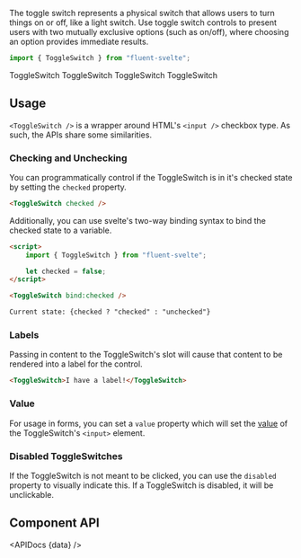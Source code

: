 <script lang="ts">
    import { ToggleSwitch, Button, InfoBar } from "$lib";
    import { Showcase, APIDocs } from "$site/lib";

    import data from "$lib/ToggleSwitch/ToggleSwitch.svelte?sveld&raw";
</script>

The toggle switch represents a physical switch that allows users to turn things on or off, like a light switch. Use toggle switch controls to present users with two mutually exclusive options (such as on/off), where choosing an option provides immediate results.

```ts
import { ToggleSwitch } from "fluent-svelte";
```

<Showcase columns={2} repl="0fde4983fdc841d8b7320143ee3d50d7">
    <ToggleSwitch>ToggleSwitch</ToggleSwitch>
    <ToggleSwitch checked>ToggleSwitch</ToggleSwitch>
    <ToggleSwitch disabled>ToggleSwitch</ToggleSwitch>
    <ToggleSwitch checked disabled>ToggleSwitch</ToggleSwitch>
</Showcase>

## Usage

`<ToggleSwitch />` is a wrapper around HTML's `<input />` checkbox type. As such, the APIs share some similarities.

### Checking and Unchecking

You can programmatically control if the ToggleSwitch is in it's checked state by setting the `checked` property.

```html
<ToggleSwitch checked />
```

Additionally, you can use svelte's two-way binding syntax to bind the checked state to a variable.

```html
<script>
	import { ToggleSwitch } from "fluent-svelte";

	let checked = false;
</script>

<ToggleSwitch bind:checked />

Current state: {checked ? "checked" : "unchecked"}
```

### Labels

Passing in content to the ToggleSwitch's slot will cause that content to be rendered into a label for the control.

```html
<ToggleSwitch>I have a label!</ToggleSwitch>
```

### Value

For usage in forms, you can set a `value` property which will set the [value](https://developer.mozilla.org/en-US/docs/Web/HTML/Element/input/checkbox#value) of the ToggleSwitch's `<input>` element.

### Disabled ToggleSwitches

If the ToggleSwitch is not meant to be clicked, you can use the `disabled` property to visually indicate this. If a ToggleSwitch is disabled, it will be unclickable.

## Component API

<APIDocs {data} />
